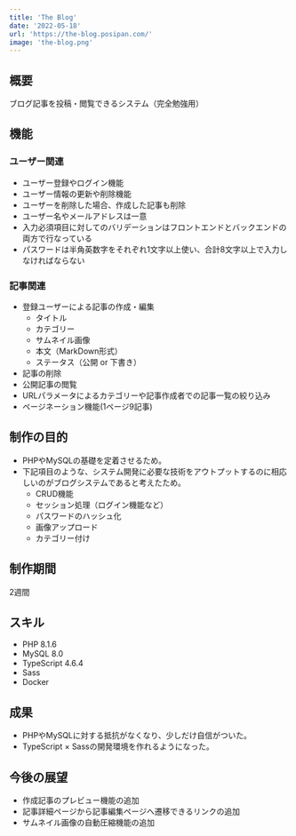 ```yaml
---
title: 'The Blog'
date: '2022-05-18'
url: 'https://the-blog.posipan.com/'
image: 'the-blog.png'
---
```


## 概要
ブログ記事を投稿・閲覧できるシステム（完全勉強用）

## 機能

### ユーザー関連

* ユーザー登録やログイン機能
* ユーザー情報の更新や削除機能
* ユーザーを削除した場合、作成した記事も削除
* ユーザー名やメールアドレスは一意
* 入力必須項目に対してのバリデーションはフロントエンドとバックエンドの両方で行なっている
* パスワードは半角英数字をそれぞれ1文字以上使い、合計8文字以上で入力しなければならない

### 記事関連
* 登録ユーザーによる記事の作成・編集
  * タイトル
  * カテゴリー
  * サムネイル画像
  * 本文（MarkDown形式）
  * ステータス（公開 or 下書き）
* 記事の削除
* 公開記事の閲覧
* URLパラメータによるカテゴリーや記事作成者での記事一覧の絞り込み
* ページネーション機能(1ページ9記事)

## 制作の目的
* PHPやMySQLの基礎を定着させるため。
* 下記項目のような、システム開発に必要な技術をアウトプットするのに相応しいのがブログシステムであると考えたため。
  * CRUD機能
  * セッション処理（ログイン機能など）
  * パスワードのハッシュ化
  * 画像アップロード
  * カテゴリー付け

## 制作期間
2週間

## スキル
* PHP 8.1.6
* MySQL 8.0
* TypeScript 4.6.4
* Sass
* Docker

## 成果
* PHPやMySQLに対する抵抗がなくなり、少しだけ自信がついた。
* TypeScript × Sassの開発環境を作れるようになった。

## 今後の展望
* 作成記事のプレビュー機能の追加
* 記事詳細ページから記事編集ページへ遷移できるリンクの追加
* サムネイル画像の自動圧縮機能の追加
